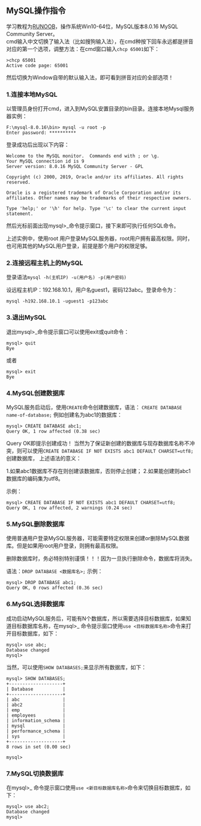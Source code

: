 ## MySQL操作指令
学习教程为[RUNOOB](https://www.runoob.com/mysql/mysql-connection.html)，操作系统Win10-64位，MySQL版本8.0.16 MySQL Community Server。  
cmd输入中文切换了输入法（比如搜狗输入法），在cmd种按下回车永远都是拼音对应的第一个选项，调整方法：在cmd窗口输入```chcp 65001```如下：
```
>chcp 65001
Active code page: 65001
```
然后切换为Window自带的默认输入法，即可看到拼音对应的全部选项！

### 1.连接本地MySQL
以管理员身份打开cmd，进入到MySQL安置目录的bin目录。连接本地Mysql服务器实例：
```
F:\mysql-8.0.16\bin> mysql -u root -p
Enter password: **********
```
登录成功后出现以下内容：
```
Welcome to the MySQL monitor.  Commands end with ; or \g.
Your MySQL connection id is 9
Server version: 8.0.16 MySQL Community Server - GPL

Copyright (c) 2000, 2019, Oracle and/or its affiliates. All rights reserved.

Oracle is a registered trademark of Oracle Corporation and/or its
affiliates. Other names may be trademarks of their respective owners.

Type 'help;' or '\h' for help. Type '\c' to clear the current input statement.
```
然后光标前面出现mysql>_命令提示窗口，接下来即可执行任何SQL命令。

上述实例中，使用root 用户登录MySQL服务器，root用户拥有最高权限。同时，也可用其他的MySQL用户登录，前提是那个用户的权限足够。

### 2.连接远程主机上的MySQL
登录语法```mysql -h(主机IP) -u(用户名) -p(用户密码)```

设远程主机IP：192.168.10.1，用户名guest1，密码123abc。登录命令为：

```mysql -h192.168.10.1 -uguest1 -p123abc```

### 3.退出MySQL

退出mysql>_命令提示窗口可以使用exit或quit命令：
```
mysql> quit
Bye
```
或者
```
mysql> exit
Bye
```

### 4.MySQL创建数据库
MySQL服务启动后，使用```CREATE```命令创建数据库，语法：
```CREATE DATABASE name-of-database;```
例如创建名为abc1的数据库：
```
mysql> CREATE DATABASE abc1;
Query OK, 1 row affected (0.38 sec)
```
Query OK即提示创建成功！
当然为了保证新创建的数据库与现存数据库名称不冲突，则可以使用```CREATE DATABASE IF NOT EXISTS abc1 DEFAULT CHARSET=utf8;```创建数据库，
上述语法的意义：

1.如果abc1数据库不存在则创建该数据库，否则停止创建；
2.如果能创建则abc1数据库的编码集为utf8。

示例：
```
mysql> CREATE DATABASE IF NOT EXISTS abc1 DEFAULT CHARSET=utf8;
Query OK, 1 row affected, 2 warnings (0.24 sec)
```

### 5.MySQL删除数据库
使用普通用户登录MySQL服务器，可能需要特定权限来创建or删除MySQL数据库。但是如果用root用户登录，则拥有最高权限。

删除数据库时，务必特别特别谨慎！！！因为一旦执行删除命令，数据库将消失。

语法：```DROP DATABASE <数据库名>;```
示例：
```
mysql> DROP DATABASE abc1;
Query OK, 0 rows affected (0.36 sec)
```

### 6.MySQL选择数据库
成功启动MySQL服务后，可能有N个数据库，所以需要选择目标数据库，如果知道目标数据库名称，在mysql>_ 命令提示窗口使用```use <目标数据库名称>```命令来打开目标数据库，如下：
```
mysql> use abc;
Database changed
mysql>
```

当然，可以使用```SHOW DATABASES;```来显示所有数据库，如下：
```
mysql> SHOW DATABASES;
+--------------------+
| Database           |
+--------------------+
| abc                |
| abc2               |
| emp                |
| employees          |
| information_schema |
| mysql              |
| performance_schema |
| sys                |
+--------------------+
8 rows in set (0.00 sec)

mysql>
```

### 7.MySQL切换数据库
在mysql>_ 命令提示窗口使用```use <新目标数据库名称>```命令来切换目标数据库，如下：
```
mysql> use abc2;
Database changed
mysql>
```

